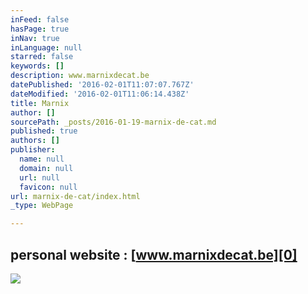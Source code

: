 ```yaml
---
inFeed: false
hasPage: true
inNav: true
inLanguage: null
starred: false
keywords: []
description: www.marnixdecat.be
datePublished: '2016-02-01T11:07:07.767Z'
dateModified: '2016-02-01T11:06:14.438Z'
title: Marnix
author: []
sourcePath: _posts/2016-01-19-marnix-de-cat.md
published: true
authors: []
publisher:
  name: null
  domain: null
  url: null
  favicon: null
url: marnix-de-cat/index.html
_type: WebPage

---
```

## personal website : [www.marnixdecat.be][0]
![](https://the-grid-user-content.s3-us-west-2.amazonaws.com/75b69ba5-4b21-480f-a8fa-a3fa6b1ebc27.jpg)

[0]: https://thegrid.ai/marnix-de-cat/